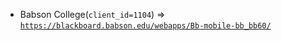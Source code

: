 - Babson College(`client_id=1104`) => [`https://blackboard.babson.edu/webapps/Bb-mobile-bb_bb60/`](https://blackboard.babson.edu/webapps/Bb-mobile-bb_bb60/)
